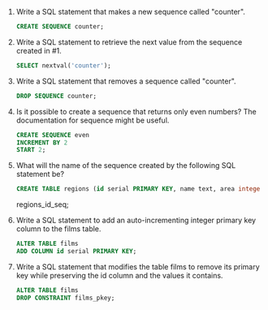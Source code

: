 1. Write a SQL statement that makes a new sequence called "counter".

    ```sql
    CREATE SEQUENCE counter;
    ```

1. Write a SQL statement to retrieve the next value from the sequence created in #1.

    ```sql
    SELECT nextval('counter');
    ```

1. Write a SQL statement that removes a sequence called "counter".

    ```sql
    DROP SEQUENCE counter;
    ```

1. Is it possible to create a sequence that returns only even numbers? The documentation for sequence might be useful.

    ```sql
    CREATE SEQUENCE even 
    INCREMENT BY 2
    START 2;
    ```

1. What will the name of the sequence created by the following SQL statement be?

    ```sql
    CREATE TABLE regions (id serial PRIMARY KEY, name text, area integer);
    ```
    regions_id_seq;

1. Write a SQL statement to add an auto-incrementing integer primary key column to the films table.

    ```sql
    ALTER TABLE films
    ADD COLUMN id serial PRIMARY KEY;
    ```

1. Write a SQL statement that modifies the table films to remove its primary key while preserving the id column and the values it contains.

    ```sql
    ALTER TABLE films
    DROP CONSTRAINT films_pkey;
    ```